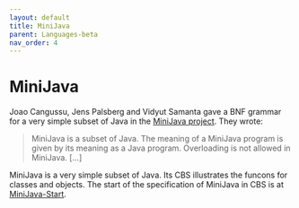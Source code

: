 ```yaml
---
layout: default
title: MiniJava
parent: Languages-beta
nav_order: 4
---
```


MiniJava
========

Joao Cangussu, Jens Palsberg and Vidyut Samanta gave a BNF grammar for a very
simple subset of Java in the [MiniJava project]. They wrote:

> MiniJava is a subset of Java. The meaning of a MiniJava program is given by
> its meaning as a Java program. Overloading is not allowed in MiniJava. [...]

MiniJava is a very simple subset of Java. Its CBS illustrates the funcons
for classes and objects. The start of the specification of MiniJava in CBS
is at [MiniJava-Start].

[MiniJava project]: http://www.cambridge.org/us/features/052182060X/

[MiniJava-Start]: MiniJava-cbs/MiniJava/MiniJava-Start/index.html
